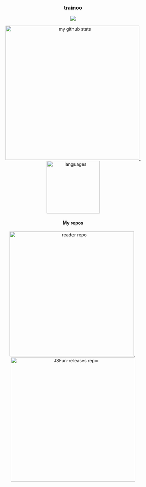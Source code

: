 <h3 align="center">trainoo</h3>

<a href="#">
    <p align="center">
        <img src="https://github-profile-trophy.vercel.app/?username=trainoozhou&column=7&theme=onedark&no-frame=true&no-bg=true"/>
    </p>
</a>
<a align="center" href="#">
    <p align="center">
    <img src="https://github-readme-stats.vercel.app/api?username=trainoozhou&show_icons=true&theme=onedark&hide_border=true&bg_color=00000000" alt="my github stats" width="420"/>&nbsp;<img src="https://github-readme-stats.vercel.app/api/top-langs/?username=trainoozhou&layout=compact&theme=onedark&hide_border=true&bg_color=00000000" alt="languages" height="165">
    </p>
</a>

<h4 align="center">My repos</h4>

<p align="center">
    <a align="center" href="https://github.com/hectorqin/reader">
        <img src="https://github-readme-stats-hectorqin.vercel.app/api/pin/?username=trainoozhou&repo=reader&theme=onedark&hide_border=true&bg_color=00000000&foreign_object=true&description_line_count=3" alt="reader repo" width="390"/>
    </a>
    &nbsp;
    <a align="center" href="https://github.com/hectorqin/JSFun-releases">
        <img src="https://github-readme-stats-hectorqin.vercel.app/api/pin/?username=trainoozhou&repo=JSFun-releases&theme=onedark&hide_border=true&bg_color=00000000&foreign_object=true&description_line_count=3" alt="JSFun-releases repo" width="390">
   </a>
</p>
